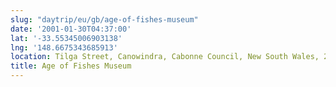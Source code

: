 ```yaml
---
slug: "daytrip/eu/gb/age-of-fishes-museum"
date: '2001-01-30T04:37:00'
lat: '-33.55345006903138'
lng: '148.6675343685913'
location: Tilga Street, Canowindra, Cabonne Council, New South Wales, 2804, Australia
title: Age of Fishes Museum
---
```



